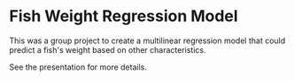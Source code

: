# Fish Weight Regression Model

This was a group project to create a multilinear regression model that could predict a fish's weight based on other characteristics.

See the presentation for more details.
